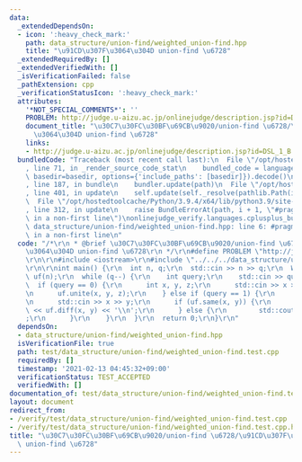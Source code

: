 ```yaml
---
data:
  _extendedDependsOn:
  - icon: ':heavy_check_mark:'
    path: data_structure/union-find/weighted_union-find.hpp
    title: "\u91CD\u307F\u3064\u304D union-find \u6728"
  _extendedRequiredBy: []
  _extendedVerifiedWith: []
  _isVerificationFailed: false
  _pathExtension: cpp
  _verificationStatusIcon: ':heavy_check_mark:'
  attributes:
    '*NOT_SPECIAL_COMMENTS*': ''
    PROBLEM: http://judge.u-aizu.ac.jp/onlinejudge/description.jsp?id=DSL_1_B
    document_title: "\u30C7\u30FC\u30BF\u69CB\u9020/union-find \u6728/\u91CD\u307F\
      \u3064\u304D union-find \u6728"
    links:
    - http://judge.u-aizu.ac.jp/onlinejudge/description.jsp?id=DSL_1_B
  bundledCode: "Traceback (most recent call last):\n  File \"/opt/hostedtoolcache/Python/3.9.4/x64/lib/python3.9/site-packages/onlinejudge_verify/documentation/build.py\"\
    , line 71, in _render_source_code_stat\n    bundled_code = language.bundle(stat.path,\
    \ basedir=basedir, options={'include_paths': [basedir]}).decode()\n  File \"/opt/hostedtoolcache/Python/3.9.4/x64/lib/python3.9/site-packages/onlinejudge_verify/languages/cplusplus.py\"\
    , line 187, in bundle\n    bundler.update(path)\n  File \"/opt/hostedtoolcache/Python/3.9.4/x64/lib/python3.9/site-packages/onlinejudge_verify/languages/cplusplus_bundle.py\"\
    , line 401, in update\n    self.update(self._resolve(pathlib.Path(included), included_from=path))\n\
    \  File \"/opt/hostedtoolcache/Python/3.9.4/x64/lib/python3.9/site-packages/onlinejudge_verify/languages/cplusplus_bundle.py\"\
    , line 312, in update\n    raise BundleErrorAt(path, i + 1, \"#pragma once found\
    \ in a non-first line\")\nonlinejudge_verify.languages.cplusplus_bundle.BundleErrorAt:\
    \ data_structure/union-find/weighted_union-find.hpp: line 6: #pragma once found\
    \ in a non-first line\n"
  code: "/*\r\n * @brief \u30C7\u30FC\u30BF\u69CB\u9020/union-find \u6728/\u91CD\u307F\
    \u3064\u304D union-find \u6728\r\n */\r\n#define PROBLEM \"http://judge.u-aizu.ac.jp/onlinejudge/description.jsp?id=DSL_1_B\"\
    \r\n\r\n#include <iostream>\r\n#include \"../../../data_structure/union-find/weighted_union-find.hpp\"\
    \r\n\r\nint main() {\r\n  int n, q;\r\n  std::cin >> n >> q;\r\n  WeightedUnionFind<int>\
    \ uf(n);\r\n  while (q--) {\r\n    int query;\r\n    std::cin >> query;\r\n  \
    \  if (query == 0) {\r\n      int x, y, z;\r\n      std::cin >> x >> y >> z;\r\
    \n      uf.unite(x, y, z);\r\n    } else if (query == 1) {\r\n      int x, y;\r\
    \n      std::cin >> x >> y;\r\n      if (uf.same(x, y)) {\r\n        std::cout\
    \ << uf.diff(x, y) << '\\n';\r\n      } else {\r\n        std::cout << \"?\\n\"\
    ;\r\n      }\r\n    }\r\n  }\r\n  return 0;\r\n}\r\n"
  dependsOn:
  - data_structure/union-find/weighted_union-find.hpp
  isVerificationFile: true
  path: test/data_structure/union-find/weighted_union-find.test.cpp
  requiredBy: []
  timestamp: '2021-02-13 04:45:32+09:00'
  verificationStatus: TEST_ACCEPTED
  verifiedWith: []
documentation_of: test/data_structure/union-find/weighted_union-find.test.cpp
layout: document
redirect_from:
- /verify/test/data_structure/union-find/weighted_union-find.test.cpp
- /verify/test/data_structure/union-find/weighted_union-find.test.cpp.html
title: "\u30C7\u30FC\u30BF\u69CB\u9020/union-find \u6728/\u91CD\u307F\u3064\u304D\
  \ union-find \u6728"
---
```


